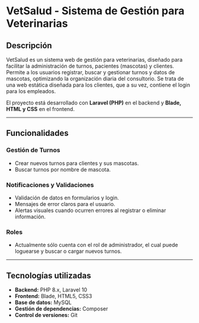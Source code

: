 # VetSalud - Sistema de Gestión para Veterinarias

## Descripción
VetSalud es un sistema web de gestión para veterinarias, diseñado para facilitar la administración de turnos, pacientes (mascotas) y clientes. Permite a los usuarios registrar, buscar y gestionar turnos y datos de mascotas, optimizando la organización diaria del consultorio. Se trata de una web estática diseñada para los clientes, que a su vez, contiene el login para los empleados.

El proyecto está desarrollado con **Laravel (PHP)** en el backend y **Blade, HTML y CSS** en el frontend.

---

## Funcionalidades

### Gestión de Turnos
- Crear nuevos turnos para clientes y sus mascotas.
- Buscar turnos por nombre de mascota.

### Notificaciones y Validaciones
- Validación de datos en formularios y login.
- Mensajes de error claros para el usuario.
- Alertas visuales cuando ocurren errores al registrar o eliminar información.
 ### Roles
 - Actualmente sólo cuenta con el rol de administrador, el cual puede loguearse y buscar o cargar nuevos turnos. 
---

## Tecnologías utilizadas
- **Backend:** PHP 8.x, Laravel 10
- **Frontend:** Blade, HTML5, CSS3
- **Base de datos:** MySQL
- **Gestión de dependencias:** Composer
- **Control de versiones:** Git

